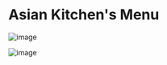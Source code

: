 # Asian Kitchen's Menu

![image](https://user-images.githubusercontent.com/99766307/165408326-e5951b2b-f4a5-4729-86c0-8cc84ca19a7f.png)

![image](https://user-images.githubusercontent.com/99766307/165408361-ba4d4ca0-c833-495f-b3c1-6c8cdc8ec43c.png)

